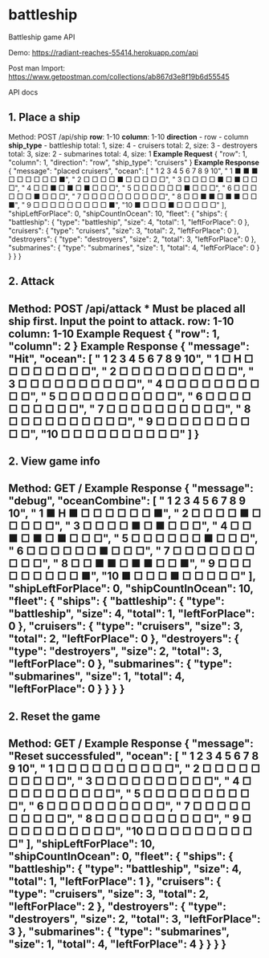 # battleship
Battleship game API

Demo: https://radiant-reaches-55414.herokuapp.com/api

Post man Import: https://www.getpostman.com/collections/ab867d3e8f19b6d55545

API docs

<h2>1. Place a ship</h2>
Method: POST
/api/ship
  <b>row</b>: 1-10
  <b>column</b>: 1-10
  <b>direction</b>
    - row
    - column
  <b>ship_type</b>
    - battleship    total: 1, size: 4
    - cruisers      total: 2, size: 3
    - destroyers    total: 3, size: 2
    - submarines    total: 4, size: 1
<b>Example Request</b>
{
  "row": 1,
  "column": 1,
  "direction": "row",     
  "ship_type": "cruisers"
}
<b>Example Response</b>
{
    "message": "placed cruisers",
    "ocean": [
        "   1 2 3 4 5 6 7 8 9 10",
        " 1 ■ ■ ■ □ □ □ □ □ □ ■",
        " 2 □ □ □ □ ■ □ □ □ □ □",
        " 3 □ □ □ □ ■ □ ■ □ □ □",
        " 4 □ □ ■ □ ■ □ ■ □ □ □",
        " 5 □ □ □ □ □ □ ■ □ □ □",
        " 6 □ □ □ □ □ □ ■ □ □ □",
        " 7 □ □ □ □ □ □ □ □ □ □",
        " 8 □ □ ■ ■ □ ■ ■ □ □ ■",
        " 9 □ □ □ □ □ □ □ □ □ ■",
        "10 ■ □ □ □ ■ □ □ □ □ □"
    ],
    "shipLeftForPlace": 0,
    "shipCountInOcean": 10,
    "fleet": {
        "ships": {
            "battleship": {
                "type": "battleship",
                "size": 4,
                "total": 1,
                "leftForPlace": 0
            },
            "cruisers": {
                "type": "cruisers",
                "size": 3,
                "total": 2,
                "leftForPlace": 0
            },
            "destroyers": {
                "type": "destroyers",
                "size": 2,
                "total": 3,
                "leftForPlace": 0
            },
            "submarines": {
                "type": "submarines",
                "size": 1,
                "total": 4,
                "leftForPlace": 0
            }
        }
    }
}

<h2>2. Attack<h2>
Method: POST
/api/attack
  * Must be placed all ship first.
  Input the point to attack.
  <b>row</b>: 1-10
  <b>column</b>: 1-10
<b>Example Request</b>
{
  "row": 1,
  "column": 2
}
<b>Example Response</b>
{
    "message": "Hit",
    "ocean": [
        "   1 2 3 4 5 6 7 8 9 10",
        " 1 □ H □ □ □ □ □ □ □ □",
        " 2 □ □ □ □ □ □ □ □ □ □",
        " 3 □ □ □ □ □ □ □ □ □ □",
        " 4 □ □ □ □ □ □ □ □ □ □",
        " 5 □ □ □ □ □ □ □ □ □ □",
        " 6 □ □ □ □ □ □ □ □ □ □",
        " 7 □ □ □ □ □ □ □ □ □ □",
        " 8 □ □ □ □ □ □ □ □ □ □",
        " 9 □ □ □ □ □ □ □ □ □ □",
        "10 □ □ □ □ □ □ □ □ □ □"
    ]
}

<h2>2. View game info<h2>
Method: GET
/
<b>Example Response</b>
{
    "message": "debug",
    "oceanCombine": [
        "   1 2 3 4 5 6 7 8 9 10",
        " 1 ■ H ■ □ □ □ □ □ □ ■",
        " 2 □ □ □ □ ■ □ □ □ □ □",
        " 3 □ □ □ □ ■ □ ■ □ □ □",
        " 4 □ □ ■ □ ■ □ ■ □ □ □",
        " 5 □ □ □ □ □ □ ■ □ □ □",
        " 6 □ □ □ □ □ □ ■ □ □ □",
        " 7 □ □ □ □ □ □ □ □ □ □",
        " 8 □ □ ■ ■ □ ■ ■ □ □ ■",
        " 9 □ □ □ □ □ □ □ □ □ ■",
        "10 ■ □ □ □ ■ □ □ □ □ □"
    ],
    "shipLeftForPlace": 0,
    "shipCountInOcean": 10,
    "fleet": {
        "ships": {
            "battleship": {
                "type": "battleship",
                "size": 4,
                "total": 1,
                "leftForPlace": 0
            },
            "cruisers": {
                "type": "cruisers",
                "size": 3,
                "total": 2,
                "leftForPlace": 0
            },
            "destroyers": {
                "type": "destroyers",
                "size": 2,
                "total": 3,
                "leftForPlace": 0
            },
            "submarines": {
                "type": "submarines",
                "size": 1,
                "total": 4,
                "leftForPlace": 0
            }
        }
    }
}


<h2>2. Reset the game<h2>
Method: GET
/
<b>Example Response</b>
{
    "message": "Reset successfuled",
    "ocean": [
        "   1 2 3 4 5 6 7 8 9 10",
        " 1 □ □ □ □ □ □ □ □ □ □",
        " 2 □ □ □ □ □ □ □ □ □ □",
        " 3 □ □ □ □ □ □ □ □ □ □",
        " 4 □ □ □ □ □ □ □ □ □ □",
        " 5 □ □ □ □ □ □ □ □ □ □",
        " 6 □ □ □ □ □ □ □ □ □ □",
        " 7 □ □ □ □ □ □ □ □ □ □",
        " 8 □ □ □ □ □ □ □ □ □ □",
        " 9 □ □ □ □ □ □ □ □ □ □",
        "10 □ □ □ □ □ □ □ □ □ □"
    ],
    "shipLeftForPlace": 10,
    "shipCountInOcean": 0,
    "fleet": {
        "ships": {
            "battleship": {
                "type": "battleship",
                "size": 4,
                "total": 1,
                "leftForPlace": 1
            },
            "cruisers": {
                "type": "cruisers",
                "size": 3,
                "total": 2,
                "leftForPlace": 2
            },
            "destroyers": {
                "type": "destroyers",
                "size": 2,
                "total": 3,
                "leftForPlace": 3
            },
            "submarines": {
                "type": "submarines",
                "size": 1,
                "total": 4,
                "leftForPlace": 4
            }
        }
    }
}
